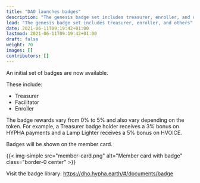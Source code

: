 ```yaml
---
title: "DAO launches badges"
description: "The genesis badge set includes treasurer, enroller, and others"
lead: "The genesis badge set includes treasurer, enroller, and others"
date: 2021-06-11T09:19:42+01:00
lastmod: 2021-06-11T09:19:42+01:00
draft: false
weight: 70
images: []
contributors: []
---
```


An initial set of badges are now available.

These include:
- Treasurer 
- Facilitator
- Enroller

The badge rewards vary from 0% to 5% and also vary depending on the token.  For example, a Treasurer badge holder receives a 3% bonus on HYPHA payments and a Lamp Lighter receives a 5% bonus on HVOICE.

Badges will be shown on the member card. 

{{< img-simple src="member-card.png" alt="Member card with badge" class="border-0 center" >}}


Visit the badge library: https://dho.hypha.earth/#/documents/badge
